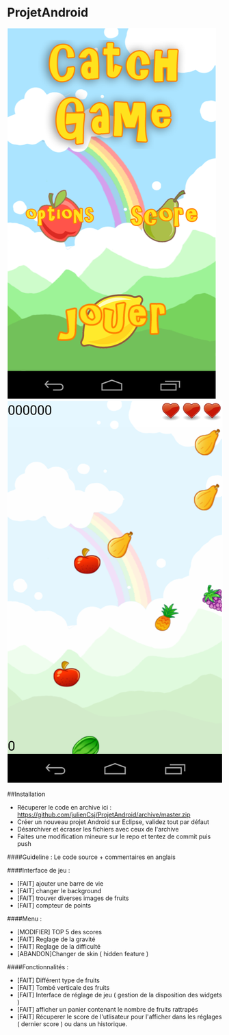 ProjetAndroid
=============

![alt tag](https://raw.githubusercontent.com/julienCsj/ProjetAndroid/master/Image1.png)
![alt tag](https://raw.githubusercontent.com/julienCsj/ProjetAndroid/master/Image2.png)

##Installation

- Récuperer le code en archive ici : https://github.com/julienCsj/ProjetAndroid/archive/master.zip
- Créer un nouveau projet Android sur Eclipse, validez tout par défaut
- Désarchiver et écraser les fichiers avec ceux de l'archive
- Faites une modification mineure sur le repo et tentez de commit puis push


####Guideline :
Le code source + commentaires en anglais


####Interface de jeu :
- [FAIT] ajouter une barre de vie
- [FAIT] changer le background
- [FAIT] trouver diverses images de fruits 
- [FAIT] compteur de points



####Menu :
- [MODIFIER] TOP 5 des scores
- [FAIT] Reglage de la gravité
- [FAIT] Reglage de la difficulté
- [ABANDON]Changer de skin ( hidden feature )

####Fonctionnalités :
- [FAIT] Différent type de fruits
- [FAIT] Tombé verticale des fruits
- [FAIT]  Interface de réglage de jeu ( gestion de la disposition des widgets )
- [FAIT] afficher un panier contenant le nombre de fruits rattrapés
- [FAIT] Récuperer le score de l'utlisateur pour l'afficher dans les réglages ( dernier score ) ou dans un historique.
